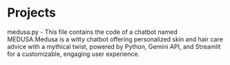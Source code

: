# Projects
medusa.py - This file contains the code of a chatbot named MEDUSA.Medusa is a witty chatbot offering personalized skin and hair care advice with a mythical twist, powered by Python, Gemini API, and Streamlit for a customizable, engaging user experience.

